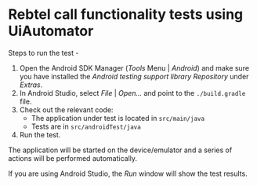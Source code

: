 # Rebtel call functionality tests using UiAutomator

Steps to run the test -

1. Open the Android SDK Manager (*Tools* Menu | *Android*) and make sure you have installed the *Android testing support library Repository* under *Extras*.
2. In Android Studio, select *File* | *Open...* and point to the `./build.gradle` file.
3. Check out the relevant code:
    * The application under test is located in `src/main/java`
    * Tests are in `src/androidTest/java`
4. Run the test.

The application will be started on the device/emulator and a series of actions will be performed automatically.

If you are using Android Studio, the *Run* window will show the test results.
